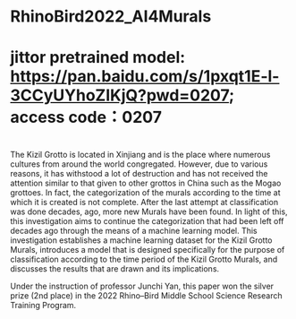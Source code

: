 # RhinoBird2022_AI4Murals
#
# jittor pretrained model: https://pan.baidu.com/s/1pxqt1E-l-3CCyUYhoZIKjQ?pwd=0207; access code：0207
#
  The Kizil Grotto is located in Xinjiang and is the place where numerous cultures from around the world congregated. However, due to various reasons, it has withstood a lot of destruction and has not received the attention similar to that given to other grottos in China such as the Mogao grottoes. In fact, the categorization of the murals according to the time at which it is created is not complete. After the last attempt at classification was done decades, ago, more new Murals have been found.  In light of this, this investigation aims to continue the categorization that had been left off decades ago through the means of a machine learning model. This investigation establishes a machine learning dataset for the Kizil Grotto Murals, introduces a model that is designed specifically for the purpose of classification according to the time period of the Kizil Grotto Murals, and discusses the results that are drawn and its implications.

  Under the instruction of professor Junchi Yan, this paper won the silver prize (2nd place) in the 2022 Rhino–Bird Middle School Science Research Training Program.
